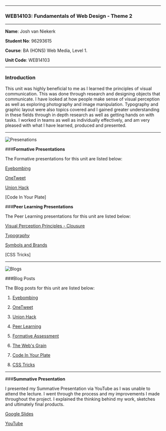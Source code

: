 
***

### WEB14103: Fundamentals of Web Design - Theme 2 

***

**Name**: Josh van Niekerk

**Student No**: 96293615

**Course**: BA (HONS) Web Media, Level 1.

**Unit Code**: WEB14103

***

### Introduction

This unit was highly beneficial to me as I learned the principles of visual communication. This was done through research and designing objects that communicate. I have looked at how people make sense of visual perception as well as exploring photography and image manipulation. Typography and graphic layout were also topics covered and I gained greater understanding in these fields through in depth research as well as getting hands on with tasks. I worked in teams as well as individually effectively, and am very pleased with what I have learned, produced and presented.

***

![Presenations](https://i.gyazo.com/f330a8611e0e2433ecd72a49ce1e30d2.png)

###**Formative Presentations**

The Formative presentations for this unit are listed below:

[Eyebombing](https://docs.google.com/presentation/d/1J2y2iSBHq2a5tXPwgbuH5yduQGyeH_jOa_bUPvlok-Y/edit#slide=id.ge5ffbf917_1_19)

[OneTweet](https://docs.google.com/presentation/d/1ROonrXFu6V7dmltiqLBmAq7knhhrRhDbHrUiC9-gv5I/edit#slide=id.gccb09eec4_0_11)

[Union Hack](https://docs.google.com/presentation/d/1RDhEYtjD6bFWj-z76IcKGTYOebJrW3pPGZzDyvNUNv4/edit#slide=id.p)

[Code In Your Plate]

###**Peer Learning Presentations**

The Peer Learning presentations for this unit are listed below:


[Visual Perception Principles - Clousure](https://docs.google.com/presentation/d/1OccQfcOrRVaLrpoQ9eQ7huuaBAaAaH4HgKMISXiHwO4/edit#slide=id.p4)

[Typography](https://docs.google.com/presentation/d/1ZFei_hj37aERwxgsfxb4B_40_UXVm70iHk3U-z6cIfw/edit#slide=id.gc6f73a04f_0_0)

[Symbols and Brands](https://docs.google.com/presentation/d/1RygRFFXWhT7fpClbVTCsIt4FnwU-cwo-Y43SrwBFmts/edit#slide=id.p)

[CSS Tricks]

***

![Blogs](https://i.gyazo.com/269f4708fab5697178639ce48ce69dca.png)


###Blog Posts

The Blog posts for this unit are listed below:

1. [Eyebombing](https://docs.google.com/document/d/1Zo0srFSji_yt3ijggIBg812wnA2TtpH9hzx8q7J-6aQ/edit)

2. [OneTweet](https://docs.google.com/document/d/1rd3hsaHeOD5WVTvKQhqWi8k4_Zl7VU8nj2of0kAK_pY/edit)

3. [Union Hack](https://docs.google.com/document/d/1xCfJp0a2ax3XoHcz5CuiiskZB-hCw9Gnf3DNNYRxzZc/edit)

4. [Peer Learning](https://docs.google.com/document/d/126nhB0VR1qAMJJ-PG2xgKVFHkVJd8MibL7tI85-sDf4/edit)

5. [Formative Assessment](https://docs.google.com/document/d/1hjpA3_4mZy2dVNefyLhMxtxKLq9Irk4bURiJkio0Bew/edit)

6. [The Web's Grain](https://docs.google.com/document/d/128qWWcMOmJ7At8gwLkoEpe4YUodxXcZMq5WTJgj9M-E/edit)

7. [Code In Your Plate](https://docs.google.com/document/d/1OcR7WsjI-0nEfeCGbcvedIYs38B-kcl5BbX2S5ZrUzM/edit)

8. [CSS Tricks](https://docs.google.com/document/d/1OcR7WsjI-0nEfeCGbcvedIYs38B-kcl5BbX2S5ZrUzM/edit)

***

###**Summative Presentation**

I presented my Summative Presentation via YouTube as I was unable to attend the lecture. I went through the process and my improvements I made throughout the project. I explained the thinking behind my work, sketches and ultimately final products.

[Google Slides](https://docs.google.com/presentation/d/1gVJzHUsK_JhERJCGqbXGi1-XgQWCgWvQzqoQHlM1AqE/edit#slide=id.geb29995b3_0_6)

[YouTube](https://www.youtube.com/watch?v=qeBVUhdyOPo)
